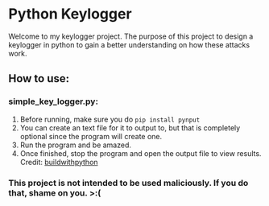 # Python Keylogger
Welcome to my keylogger project. The purpose of this project to design a keylogger in python to gain a better understanding on how these attacks work.

## How to use:
### simple_key_logger.py:
1. Before running, make sure you do ```pip install pynput```
2. You can create an text file for it to output to, but that is completely optional since the program will create one.
3. Run the program and be amazed.
4. Once finished, stop the program and open the output file to view results.
Credit: [buildwithpython](https://www.youtube.com/playlist?list=PLhTjy8cBISEoYoJd-zR8EV0NqDddAjK3m)





### This project is not intended to be used maliciously. If you do that, shame on you. >:(
